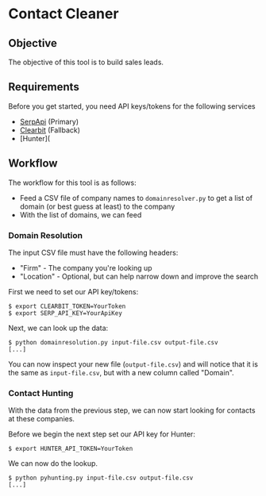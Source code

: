 # Contact Cleaner

## Objective

The objective of this tool is to build sales leads.

## Requirements

Before you get started, you need API keys/tokens for the following services

* [SerpApi](https://serpapi.com/) (Primary)
* [Clearbit](https://clearbit.com/) (Fallback)
* [Hunter](

## Workflow

The workflow for this tool is as follows:

* Feed a CSV file of company names to `domainresolver.py` to get a list of domain (or best guess at least) to the company
* With the list of domains, we can feed

### Domain Resolution

The input CSV file must have the following headers:

* "Firm" - The company you're looking up
* "Location" - Optional, but can help narrow down and improve the search

First we need to set our API key/tokens:
```
$ export CLEARBIT_TOKEN=YourToken
$ export SERP_API_KEY=YourApiKey
```

Next, we can look up the data:

```
$ python domainresolution.py input-file.csv output-file.csv
[...]
```

You can now inspect your new file (`output-file.csv`) and will notice that it is the same as `input-file.csv`, but with a new column called "Domain".

### Contact Hunting

With the data from the previous step, we can now start looking for contacts at these companies.


Before we begin the next step set our API key for Hunter:

```
$ export HUNTER_API_TOKEN=YourToken
```

We can now do the lookup.
```
$ python pyhunting.py input-file.csv output-file.csv
[...]
```
